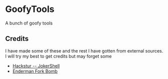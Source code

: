 # GoofyTools
A bunch of goofy tools

## Credits
I have made some of these and the rest I have gotten from external sources. I will try my best to get credits but may forget some

- [Hackstur -- JokerShell](https://github.com/Hackstur/JokerShell)
- [Enderman Fork Bomb](https://www.youtube.com/watch?v=SD_bg2VRTAc)

